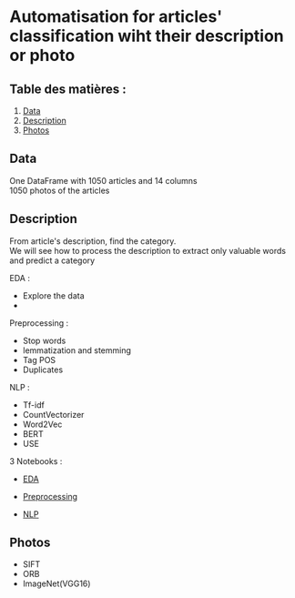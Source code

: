 # Automatisation for  articles' classification wiht their description or photo

## Table des matières :
1. [Data](#data)
2. [Description](#description)
3. [Photos](#photo)

## Data

One DataFrame with 1050 articles and 14 columns  
1050 photos of the articles


## Description

From article's description, find the category.  
We will see how to process the description to extract only valuable words and predict a category

EDA :
* Explore the data
* 

Preprocessing :
* Stop words
* lemmatization and stemming
* Tag POS
* Duplicates

NLP : 
* Tf-idf
* CountVectorizer
* Word2Vec
* BERT
* USE



3 Notebooks : 
* [EDA](https://github.com/Mikael-DataAnalyst/Classification-NLP-ComputerVision/blob/master/notebook_eda.ipynb)  
 
* [Preprocessing](https://github.com/Mikael-DataAnalyst/Classification-NLP-ComputerVision/blob/master/preprocessing_nlp.ipynb) 
* [NLP](https://github.com/Mikael-DataAnalyst/Classification-NLP-ComputerVision/blob/master/notebook_nlp.ipynb)  


## Photos

* SIFT
* ORB
* ImageNet(VGG16)